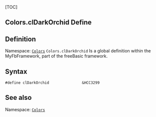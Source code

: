 [TOC]
## Colors.clDarkOrchid Define

## Definition
Namespace: [`Colors`](Colors.md)
`Colors.clDarkOrchid` Is a global definition within the MyFbFramework, part of the freeBasic framework.
## Syntax

```freeBasic
#define clDarkOrchid               &HCC3299
```

## See also
Namespace: [`Colors`](Colors.md)
